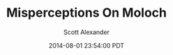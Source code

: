 ---
layout: podcast
title: "Misperceptions On Moloch"
author: Scott Alexander
description: https://slatestarcodex.com/2014/08/01/misperceptions-on-moloch/
date: 2014-08-01 23:54:00 PDT
length: 1496844
duration: 374
guid: misperceptions-on-moloch
---